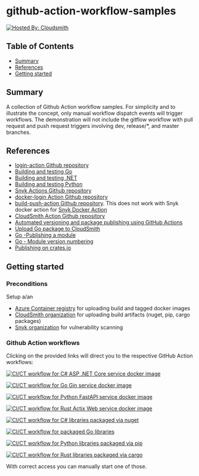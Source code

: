 # github-action-workflow-samples

[![Hosted By: Cloudsmith](https://img.shields.io/badge/OSS%20hosting%20by-cloudsmith-blue?logo=cloudsmith&style=flat-square)](https://cloudsmith.com)

## Table of Contents

- [Summary](#summary)
- [References](#references)
- [Getting started](#getting-started)

## Summary

A collection of Github Action workflow samples. For simplicity and to illustrate the concept, only manual workflow dispatch events will trigger workflows. The demonstration will not include the gitflow workflow with pull request and push request triggers involving dev, release/*, and master branches. 

## References

- [login-action Github repository](https://github.com/docker/login-action)
- [Building and testing Go](https://docs.github.com/en/actions/automating-builds-and-tests/building-and-testing-go)
- [Building and testing .NET](https://docs.github.com/en/actions/automating-builds-and-tests/building-and-testing-net)
- [Building and testing Python](https://docs.github.com/en/actions/automating-builds-and-tests/building-and-testing-python)
- [Snyk Actions Github repository](https://github.com/snyk/actions)
- [docker-login Action Github repository](https://github.com/Azure/docker-login)
- [build-push-action Github repository](https://github.com/docker/build-push-action). This does not work with Snyk docker action for [Snyk Docker Action](https://github.com/snyk/actions/tree/master/docker)
- [CloudSmith Action Github repository](https://github.com/cloudsmith-io/action)
- [Automated versioning and package publishing using GitHub Actions](https://dotnetthoughts.net/automated-versioning-and-package-publishing-using-github-actions/)
- [Upload Go package to CloudSmith](https://help.cloudsmith.io/docs/go-registry)
- [Go -Publishing a module](https://go.dev/doc/modules/publishing)
- [Go - Module version numbering](https://go.dev/doc/modules/version-numbers)
- [Publishing on crates.io](https://doc.rust-lang.org/cargo/reference/publishing.html)

## Getting started

### Preconditions

Setup a/an 

- [Azure Container registry](https://azure.microsoft.com/de-de/products/container-registry) for uploading build and tagged docker images
- [CloudSmith organization](https://cloudsmith.com/pricing) for uploading build artifacts (nuget, pip, cargo packages)
- [Snyk organization](https://snyk.io/de/plans/) for vulnerability scanning

### Github Action workflows

Clicking on the provided links will direct you to the respective GitHub Action workflows:

[![CI/CT workflow for C# ASP .NET Core service docker image](https://github.com/MGTheTrain/github-action-workflow-samples/actions/workflows/build_and_push_c%23_backend_service.yml/badge.svg)](https://github.com/MGTheTrain/github-action-workflow-samples/actions/workflows/build_and_push_c%23_backend_service.yml)

[![CI/CT workflow for Go Gin service docker image](https://github.com/MGTheTrain/github-action-workflow-samples/actions/workflows/build_and_push_go_backend_service.yml/badge.svg)](https://github.com/MGTheTrain/github-action-workflow-samples/actions/workflows/build_and_push_go_backend_service.yml)

[![CI/CT workflow for Python FastAPI service docker image](https://github.com/MGTheTrain/github-action-workflow-samples/actions/workflows/build_and_push_python_backend_service.yml/badge.svg)](https://github.com/MGTheTrain/github-action-workflow-samples/actions/workflows/build_and_push_python_backend_service.yml)

[![CI/CT workflow for Rust Actix Web service docker image](https://github.com/MGTheTrain/github-action-workflow-samples/actions/workflows/build_and_push_rust_backend_service.yml/badge.svg)](https://github.com/MGTheTrain/github-action-workflow-samples/actions/workflows/build_and_push_rust_backend_service.yml)

[![CI/CT workflow for C# libraries packaged via nuget](https://github.com/MGTheTrain/github-action-workflow-samples/actions/workflows/build_and_push_c%23_lib.yml/badge.svg)](https://github.com/MGTheTrain/github-action-workflow-samples/actions/workflows/build_and_push_c%23_lib.yml)

[![CI/CT workflow for packaged Go libraries](https://github.com/MGTheTrain/github-action-workflow-samples/actions/workflows/build_and_push_go_lib.yml/badge.svg)](https://github.com/MGTheTrain/github-action-workflow-samples/actions/workflows/build_and_push_go_lib.yml)

[![CI/CT workflow for Python libraries packaged via pip](https://github.com/MGTheTrain/github-action-workflow-samples/actions/workflows/build_and_push_python_lib.yml/badge.svg)](https://github.com/MGTheTrain/github-action-workflow-samples/actions/workflows/build_and_push_python_lib.yml)

[![CI/CT workflow for Rust libraries packaged via cargo](https://github.com/MGTheTrain/github-action-workflow-samples/actions/workflows/build_and_push_rust_lib.yml/badge.svg)](https://github.com/MGTheTrain/github-action-workflow-samples/actions/workflows/build_and_push_rust_lib.yml)

With correct access you can manually start one of those.
